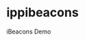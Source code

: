 ippibeacons
===========

iBeacons Demo

<img scr="https://raw.githubusercontent.com/franqus/ippibeacons/master/screenshots.png">